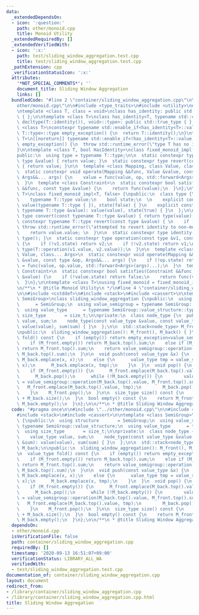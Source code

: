 ```yaml
---
data:
  _extendedDependsOn:
  - icon: ':question:'
    path: other/monoid.cpp
    title: Monoid Utility
  _extendedRequiredBy: []
  _extendedVerifiedWith:
  - icon: ':x:'
    path: test/sliding_window_aggregation.test.cpp
    title: test/sliding_window_aggregation.test.cpp
  _pathExtension: cpp
  _verificationStatusIcon: ':x:'
  attributes:
    '*NOT_SPECIAL_COMMENTS*': ''
    document_title: Sliding Window Aggregation
    links: []
  bundledCode: "#line 2 \"container/sliding_window_aggregation.cpp\"\n\n#line 2 \"\
    other/monoid.cpp\"\n\n#include <type_traits>\n#include <utility>\n#include <stdexcept>\n\
    \ntemplate <class T, class = void>\nclass has_identity: public std::false_type\
    \ { };\n\ntemplate <class T>\nclass has_identity<T, typename std::conditional<false,\
    \ decltype(T::identity()), void>::type>: public std::true_type { };\n\ntemplate\
    \ <class T>\nconstexpr typename std::enable_if<has_identity<T>::value, typename\
    \ T::type>::type empty_exception() {\n  return T::identity();\n}\ntemplate <class\
    \ T>\n[[noreturn]] typename std::enable_if<!has_identity<T>::value, typename T::type>::type\
    \ empty_exception() {\n  throw std::runtime_error(\"type T has no identity\");\n\
    }\n\ntemplate <class T, bool HasIdentity>\nclass fixed_monoid_impl: public T {\n\
    public:\n  using type = typename T::type;\n\n  static constexpr type convert(const\
    \ type &value) { return value; }\n  static constexpr type revert(const type &value)\
    \ { return value; }\n\n  template <class Mapping, class Value, class... Args>\n\
    \  static constexpr void operate(Mapping &&func, Value &value, const type &op,\
    \ Args&&... args) {\n    value = func(value, op, std::forward<Args>(args)...);\n\
    \  }\n  template <class Constraint>\n  static constexpr bool satisfies(Constraint\
    \ &&func, const type &value) {\n    return func(value);\n  }\n};\n\ntemplate <class\
    \ T>\nclass fixed_monoid_impl<T, false> {\npublic:\n  class type {\n  public:\n\
    \    typename T::type value;\n    bool state;\n  \n    explicit constexpr type():\
    \ value(typename T::type { }), state(false) { }\n    explicit constexpr type(const\
    \ typename T::type &value): value(value), state(true) { }\n  };\n\n  static constexpr\
    \ type convert(const typename T::type &value) { return type(value); }\n  static\
    \ constexpr typename T::type revert(const type &value) { \n    if (!value.state)\
    \ throw std::runtime_error(\"attempted to revert identity to non-monoid\"); \n\
    \    return value.value; \n  }\n\n  static constexpr type identity() { return\
    \ type(); }\n  static constexpr type operation(const type &v1, const type &v2)\
    \ {\n    if (!v1.state) return v2;\n    if (!v2.state) return v1;\n    return\
    \ type(T::operation(v1.value, v2.value));\n  }\n\n  template <class Mapping, class\
    \ Value, class... Args>\n  static constexpr void operate(Mapping &&func, Value\
    \ &value, const type &op, Args&&... args) {\n    if (!op.state) return;\n    value\
    \ = func(value, op.value, std::forward<Args>(args)...);\n  }\n  template <class\
    \ Constraint>\n  static constexpr bool satisfies(Constraint &&func, const type\
    \ &value) {\n    if (!value.state) return false;\n    return func(value.value);\n\
    \  }\n};\n\ntemplate <class T>\nusing fixed_monoid = fixed_monoid_impl<T, has_identity<T>::value>;\n\
    \n/**\n * @title Monoid Utility\n */\n#line 4 \"container/sliding_window_aggregation.cpp\"\
    \n\n#include <cstddef>\n#include <stack>\n#include <cassert>\n\ntemplate <class\
    \ SemiGroup>\nclass sliding_window_aggregation {\npublic:\n  using structure \
    \      = SemiGroup;\n  using value_semigroup = typename SemiGroup::value_structure;\n\
    \  using value_type      = typename SemiGroup::value_structure::type;\n  using\
    \ size_type       = size_t;\n\nprivate:\n  class node_type {\n  public:\n    value_type\
    \ value, sum;\n    node_type(const value_type &value, const value_type &sum):\
    \ value(value), sum(sum) { }\n  };\n\n  std::stack<node_type> M_front, M_back;\n\
    \npublic:\n  sliding_window_aggregation(): M_front(), M_back() { }\n\n  value_type\
    \ fold() const {\n    if (empty()) return empty_exception<value_semigroup>();\n\
    \    if (M_front.empty()) return M_back.top().sum;\n    else if (M_back.empty())\
    \ return M_front.top().sum;\n    return value_semigroup::operation(M_front.top().sum,\
    \ M_back.top().sum);\n  }\n\n  void push(const value_type &x) {\n    if (M_back.empty())\
    \ M_back.emplace(x, x);\n    else {\n      value_type tmp = value_semigroup::operation(M_back.top().sum,\
    \ x);\n      M_back.emplace(x, tmp);\n    }\n  }\n  void pop() {\n    assert(!empty());\n\
    \    if (M_front.empty()) {\n      M_front.emplace(M_back.top().value, M_back.top().value);\n\
    \      M_back.pop();\n      while (!M_back.empty()) {\n        value_type tmp\
    \ = value_semigroup::operation(M_back.top().value, M_front.top().sum);\n     \
    \   M_front.emplace(M_back.top().value, tmp);\n        M_back.pop();\n      }\n\
    \    }\n    M_front.pop();\n  }\n\n  size_type size() const {\n    return M_front.size()\
    \ + M_back.size();\n  }\n  bool empty() const {\n    return M_front.empty() &&\
    \ M_back.empty();\n  }\n};\n\n/**\n * @title Sliding Window Aggregation\n */\n"
  code: "#pragma once\n\n#include \"../other/monoid.cpp\"\n\n#include <cstddef>\n\
    #include <stack>\n#include <cassert>\n\ntemplate <class SemiGroup>\nclass sliding_window_aggregation\
    \ {\npublic:\n  using structure       = SemiGroup;\n  using value_semigroup =\
    \ typename SemiGroup::value_structure;\n  using value_type      = typename SemiGroup::value_structure::type;\n\
    \  using size_type       = size_t;\n\nprivate:\n  class node_type {\n  public:\n\
    \    value_type value, sum;\n    node_type(const value_type &value, const value_type\
    \ &sum): value(value), sum(sum) { }\n  };\n\n  std::stack<node_type> M_front,\
    \ M_back;\n\npublic:\n  sliding_window_aggregation(): M_front(), M_back() { }\n\
    \n  value_type fold() const {\n    if (empty()) return empty_exception<value_semigroup>();\n\
    \    if (M_front.empty()) return M_back.top().sum;\n    else if (M_back.empty())\
    \ return M_front.top().sum;\n    return value_semigroup::operation(M_front.top().sum,\
    \ M_back.top().sum);\n  }\n\n  void push(const value_type &x) {\n    if (M_back.empty())\
    \ M_back.emplace(x, x);\n    else {\n      value_type tmp = value_semigroup::operation(M_back.top().sum,\
    \ x);\n      M_back.emplace(x, tmp);\n    }\n  }\n  void pop() {\n    assert(!empty());\n\
    \    if (M_front.empty()) {\n      M_front.emplace(M_back.top().value, M_back.top().value);\n\
    \      M_back.pop();\n      while (!M_back.empty()) {\n        value_type tmp\
    \ = value_semigroup::operation(M_back.top().value, M_front.top().sum);\n     \
    \   M_front.emplace(M_back.top().value, tmp);\n        M_back.pop();\n      }\n\
    \    }\n    M_front.pop();\n  }\n\n  size_type size() const {\n    return M_front.size()\
    \ + M_back.size();\n  }\n  bool empty() const {\n    return M_front.empty() &&\
    \ M_back.empty();\n  }\n};\n\n/**\n * @title Sliding Window Aggregation\n */"
  dependsOn:
  - other/monoid.cpp
  isVerificationFile: false
  path: container/sliding_window_aggregation.cpp
  requiredBy: []
  timestamp: '2020-09-13 16:51:07+09:00'
  verificationStatus: LIBRARY_ALL_WA
  verifiedWith:
  - test/sliding_window_aggregation.test.cpp
documentation_of: container/sliding_window_aggregation.cpp
layout: document
redirect_from:
- /library/container/sliding_window_aggregation.cpp
- /library/container/sliding_window_aggregation.cpp.html
title: Sliding Window Aggregation
---
```


